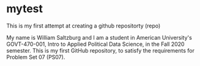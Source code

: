 # mytest
This is my first attempt at creating a github repositorty (repo)

My name is William Saltzburg and I am a student in American University's GOVT-470-001, Intro to Applied Political Data Science, in the Fall 2020 semester. This is my first GitHub repository, to satisfy the requirements for Problem Set 07 (PS07).
